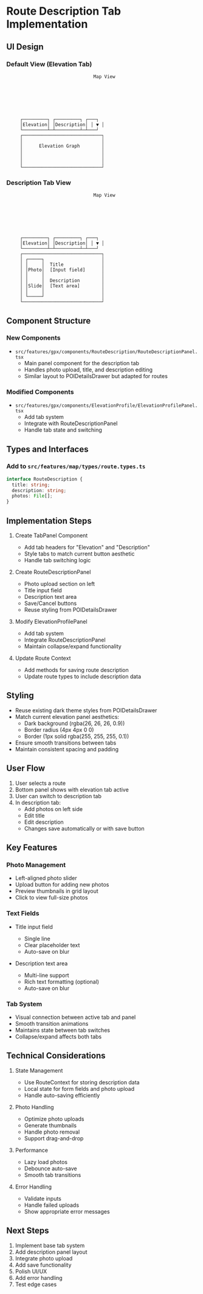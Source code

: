 # Route Description Tab Implementation

## UI Design

### Default View (Elevation Tab)
```
                                Map View
                                
                                
                                
                                
                                
                                
                                
     ┌─────────┐ ┌─────────┐ ┌───┐
     │Elevation│ │Description│ │ ▼ │
     └─────────┴─┴─────────┴─┴───┘
     ┌─────────────────────────────┐
     │                             │
     │      Elevation Graph        │
     │                             │
     │                             │
     │                             │
     └─────────────────────────────┘
```

### Description Tab View
```
                                Map View
                                
                                
                                
                                
                                
                                
                                
     ┌─────────┐ ┌─────────┐ ┌───┐
     │Elevation│ │Description│ │ ▼ │
     └─────────┴─┴─────────┴─┴───┘
     ┌─────────────────────────────┐
     │ ┌─────┐                     │
     │ │     │  Title              │
     │ │Photo│  [Input field]      │
     │ │     │                     │
     │ │     │  Description        │
     │ │Slide│  [Text area]        │
     │ │     │                     │
     │ └─────┘                     │
     └─────────────────────────────┘
```

## Component Structure

### New Components
- `src/features/gpx/components/RouteDescription/RouteDescriptionPanel.tsx`
  - Main panel component for the description tab
  - Handles photo upload, title, and description editing
  - Similar layout to POIDetailsDrawer but adapted for routes

### Modified Components
- `src/features/gpx/components/ElevationProfile/ElevationProfilePanel.tsx`
  - Add tab system
  - Integrate with RouteDescriptionPanel
  - Handle tab state and switching

## Types and Interfaces

### Add to `src/features/map/types/route.types.ts`
```typescript
interface RouteDescription {
  title: string;
  description: string;
  photos: File[];
}
```

## Implementation Steps

1. Create TabPanel Component
   - Add tab headers for "Elevation" and "Description"
   - Style tabs to match current button aesthetic
   - Handle tab switching logic

2. Create RouteDescriptionPanel
   - Photo upload section on left
   - Title input field
   - Description text area
   - Save/Cancel buttons
   - Reuse styling from POIDetailsDrawer

3. Modify ElevationProfilePanel
   - Add tab system
   - Integrate RouteDescriptionPanel
   - Maintain collapse/expand functionality

4. Update Route Context
   - Add methods for saving route description
   - Update route types to include description data

## Styling

- Reuse existing dark theme styles from POIDetailsDrawer
- Match current elevation panel aesthetics:
  - Dark background (rgba(26, 26, 26, 0.9))
  - Border radius (4px 4px 0 0)
  - Border (1px solid rgba(255, 255, 255, 0.1))
- Ensure smooth transitions between tabs
- Maintain consistent spacing and padding

## User Flow

1. User selects a route
2. Bottom panel shows with elevation tab active
3. User can switch to description tab
4. In description tab:
   - Add photos on left side
   - Edit title
   - Edit description
   - Changes save automatically or with save button

## Key Features

### Photo Management
- Left-aligned photo slider
- Upload button for adding new photos
- Preview thumbnails in grid layout
- Click to view full-size photos

### Text Fields
- Title input field
  - Single line
  - Clear placeholder text
  - Auto-save on blur

- Description text area
  - Multi-line support
  - Rich text formatting (optional)
  - Auto-save on blur

### Tab System
- Visual connection between active tab and panel
- Smooth transition animations
- Maintains state between tab switches
- Collapse/expand affects both tabs

## Technical Considerations

1. State Management
   - Use RouteContext for storing description data
   - Local state for form fields and photo upload
   - Handle auto-saving efficiently

2. Photo Handling
   - Optimize photo uploads
   - Generate thumbnails
   - Handle photo removal
   - Support drag-and-drop

3. Performance
   - Lazy load photos
   - Debounce auto-save
   - Smooth tab transitions

4. Error Handling
   - Validate inputs
   - Handle failed uploads
   - Show appropriate error messages

## Next Steps

1. Implement base tab system
2. Add description panel layout
3. Integrate photo upload
4. Add save functionality
5. Polish UI/UX
6. Add error handling
7. Test edge cases
